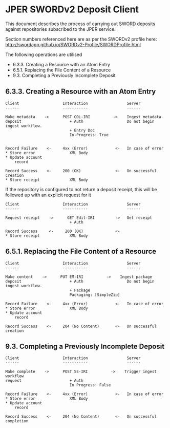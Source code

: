 # JPER SWORDv2 Deposit Client

This document describes the process of carrying out SWORD deposits against repositories subscribed to the JPER
service.

Section numbers referenced here are as per the SWORDv2 profile here: http://swordapp.github.io/SWORDv2-Profile/SWORDProfile.html

The following operations are utilised

* 6.3.3. Creating a Resource with an Atom Entry
* 6.5.1. Replacing the File Content of a Resource
* 9.3. Completing a Previously Incomplete Deposit


## 6.3.3. Creating a Resource with an Atom Entry


    Client                   Interaction                 Server
    ------                   -----------                 ------
    
    Make metadata    ->      POST COL-IRI          ->    Ingest metadata.
    deposit                     + Auth                   Do not begin ingest workflow.
                                + Entry Doc             
                                In-Progress: True


    Record Failure    <-     4xx (Error)            <-   In case of error
    * Store error               XML Body
    * Update account
        record
                                                         
    Record Success    <-     200 (OK)               <-   On successful creation
    * Store receipt             XML Body


If the repository is configured to not return a deposit receipt, this will be followed up with an explicit
request for it

    Client                   Interaction                 Server
    ------                   -----------                 ------
    
    Request receipt    ->      GET Edit-IRI         ->   Get receipt
                                + Auth                   
                                                         
    Record Success     <-     200 (OK)              <-   
    * Store receipt             XML Body


## 6.5.1. Replacing the File Content of a Resource

    Client                   Interaction                 Server
    ------                   -----------                 ------
    
    Make content    ->      PUT EM-IRI          ->    Ingest package
    deposit                     + Auth                   Do not begin ingest workflow.
                                + Package
                                Packaging: [SimpleZip]

    Record Failure    <-     4xx (Error)            <-   In case of error
    * Store error               XML Body
    * Update account
        record
                                                         
    Record Success    <-     204 (No Content)       <-   On successful creation

## 9.3. Completing a Previously Incomplete Deposit

    Client                   Interaction                 Server
    ------                   -----------                 ------
    
    Make complete    ->      POST SE-IRI          ->    Trigger ingest workflow
    request                     + Auth                   
                                In Progress: False

    Record Failure    <-     4xx (Error)            <-   In case of error
    * Store error               XML Body
    * Update account
        record
                                                         
    Record Success    <-     204 (No Content)       <-   On successful completion